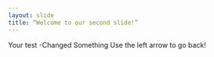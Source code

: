 ```yaml
---
layout: slide
title: “Welcome to our second slide!”
---
```

Your test -Changed Something
Use the left arrow to go back!
